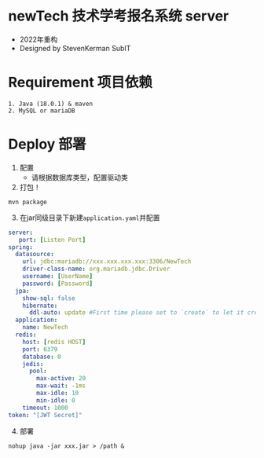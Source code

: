 # newTech 技术学考报名系统 server

- 2022年重构
- Designed by StevenKerman SubIT

# Requirement 项目依赖

```
1. Java (18.0.1) & maven
2. MySQL or mariaDB
```

# Deploy 部署

1. 配置
   - 请根据数据库类型，配置驱动类
2. 打包！

```shell
mvn package
```

3. 在jar同级目录下新建```application.yaml```并配置

```yaml
server:
   port: [Listen Port]
spring:
  datasource:
    url: jdbc:mariadb://xxx.xxx.xxx.xxx:3306/NewTech
    driver-class-name: org.mariadb.jdbc.Driver
    username: [UserName]
    password: [Password]
  jpa:
    show-sql: false
    hibernate:
      ddl-auto: update #First time please set to `create` to let it create the database
  application:
    name: NewTech
  redis:
    host: [redis HOST]
    port: 6379
    database: 0
    jedis:
      pool:
        max-active: 20
        max-wait: -1ms
        max-idle: 10
        min-idle: 0
    timeout: 1000
token: "[JWT Secret]"
```

4. 部署

```shell
nohup java -jar xxx.jar > /path &
```
